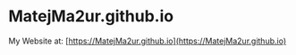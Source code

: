 # MatejMa2ur.github.io

My Website at: [https://MatejMa2ur.github.io](https://MatejMa2ur.github.io)
